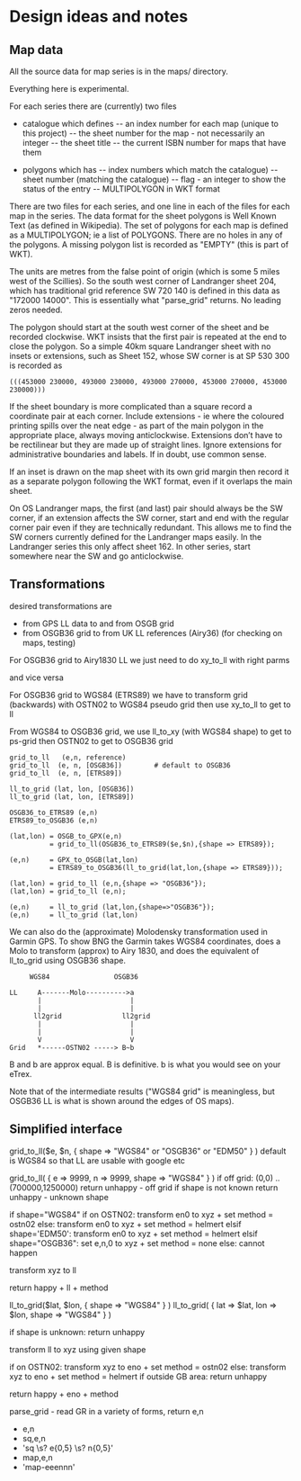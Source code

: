 # Design ideas and notes

## Map data

All the source data for map series is in the maps/ directory.

Everything here is experimental.

For each series there are (currently) two files

- catalogue which defines 
  -- an index number for each map (unique to this project)
  -- the sheet number for the map - not necessarily an integer
  -- the sheet title
  -- the current ISBN number for maps that have them

- polygons which has
  -- index numbers which match the catalogue)
  -- sheet number (matching the catalogue)
  -- flag - an integer to show the status of the entry
  -- MULTIPOLYGON in WKT format

There are two files for each series, and one line in each of the files for each
map in the series.  The data format for the sheet polygons is Well Known Text
(as defined in Wikipedia).  The set of polygons for each map is defined as a
MULTIPOLYGON; ie a list of POLYGONS.  There are no holes in any of the
polygons.  A missing polygon list is recorded as "EMPTY" (this is part of WKT).

The units are metres from the false point of origin (which is some 5 miles west
of the Scillies).  So the south west corner of Landranger sheet 204, which has
traditional grid reference SW 720 140 is defined in this data as "172000
14000".  This is essentially what "parse_grid" returns. No leading zeros
needed.

The polygon should start at the south west corner of the sheet and be recorded
clockwise.  WKT insists that the first pair is repeated at the end to close the
polygon. So a simple 40km square Landranger sheet with no insets or extensions,
such as Sheet 152, whose SW corner is at SP 530 300 is recorded as

    (((453000 230000, 493000 230000, 493000 270000, 453000 270000, 453000 230000)))

If the sheet boundary is more complicated than a square record a coordinate
pair at each corner.  Include extensions - ie where the coloured printing spills
over the neat edge - as part of the main polygon in the appropriate place,
always moving anticlockwise.  Extensions don’t have to be rectilinear but they
are made up of straight lines.  Ignore extensions for administrative boundaries
and labels.  If in doubt, use common sense.  

If an inset is drawn on the map sheet with its own grid margin then record it
as a separate polygon following the WKT format, even if it overlaps the main sheet.

On OS Landranger maps,  the first (and last) pair should always be the SW
corner, if an extension affects the SW corner, start and end with the regular
corner pair even if they are technically redundant.  This allows me to find the
SW corners currently defined for the Landranger maps easily.  In the Landranger
series this only affect sheet 162.  In other series, start somewhere near the
SW and go anticlockwise.




## Transformations

desired transformations are 

- from GPS LL data to and from OSGB grid
- from OSGB36 grid to from UK LL references (Airy36) (for checking on maps, testing)


For OSGB36 grid to Airy1830 LL we just need to do xy_to_ll with
right parms

and vice versa

For OSGB36 grid to WGS84 (ETRS89) we have to transform grid
(backwards) with OSTN02 to WGS84 pseudo grid then use xy_to_ll to
get to ll

From WGS84 to OSGB36 grid, we use ll_to_xy (with WGS84 shape) to get
to ps-grid then OSTN02 to get to OSGB36 grid


    grid_to_ll   (e,n, reference)
    grid_to_ll  (e, n, [OSGB36])        # default to OSGB36
    grid_to_ll  (e, n, [ETRS89])

    ll_to_grid (lat, lon, [OSGB36])
    ll_to_grid (lat, lon, [ETRS89])

    OSGB36_to_ETRS89 (e,n)
    ETRS89_to_OSGB36 (e,n)

    (lat,lon) = OSGB_to_GPX(e,n)
              = grid_to_ll(OSGB36_to_ETRS89($e,$n),{shape => ETRS89});

    (e,n)     = GPX_to_OSGB(lat,lon)
              = ETRS89_to_OSGB36(ll_to_grid(lat,lon,{shape => ETRS89}));

    (lat,lon) = grid_to_ll (e,n,{shape => "OSGB36"});
    (lat,lon) = grid_to_ll (e,n);

    (e,n)     = ll_to_grid (lat,lon,{shape=>"OSGB36"});
    (e,n)     = ll_to_grid (lat,lon)


We can also do the (approximate) Molodensky transformation used in
Garmin GPS.  To show BNG the Garmin takes WGS84 coordinates, does a
Molo to transform (approx) to Airy 1830, and does the equivalent of
ll_to_grid using OSGB36 shape.

         WGS84                OSGB36

    LL     A-------Molo---------->a
           |                      |
           |                      |
          ll2grid               ll2grid
           |                      |
           |                      |
           V                      V
    Grid   *------OSTN02 -----> B~b

B and b are approx equal.
B is definitive.  b is what you would see on your eTrex.

Note that of the intermediate results ("WGS84 grid" is meaningless,
but OSGB36 LL is what is shown around the edges of OS maps).


## Simplified interface

grid_to_ll($e, $n, { shape => "WGS84" or "OSGB36" or "EDM50" } )  default is WGS84 so that LL are usable with google etc
                 

grid_to_ll( { e => 9999, n => 9999, shape => "WGS84" } )
  if off grid: (0,0) .. (700000,1250000)
     return unhappy - off grid
  if shape is not known
     return unhappy - unknown shape

  if shape="WGS84"
      if on OSTN02:
         transform en0 to xyz + set method = ostn02
      else:
         transform en0 to xyz + set method = helmert
  elsif shape='EDM50':
      transform en0 to xyz + set method = helmert
  elsif shape="OSGB36":
      set e,n,0 to xyz + set method = none
  else:
      cannot happen

  transform xyz to ll
      
  return happy + ll + method

ll_to_grid($lat, $lon, { shape => "WGS84" } ) 
ll_to_grid( { lat => $lat, lon => $lon, shape => "WGS84" } ) 

  if shape is unknown:
     return unhappy

  
  transform ll to xyz using given shape

  if on OSTN02:
     transform xyz to eno + set method = ostn02
  else:
     transform xyz to eno + set method = helmert
     if outside GB area:
         return unhappy

  return happy + eno + method
     
parse_grid - read GR in a variety of forms, return e,n
  - e,n
  - sq,e,n
  - 'sq \s? e{0,5} \s? n{0,5}'
  - map,e,n
  - 'map-eeennn'

